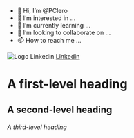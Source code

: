 - 👋 Hi, I’m @PClero
- 👀 I’m interested in ...
- 🌱 I’m currently learning ...
- 💞️ I’m looking to collaborate on ...
- 📫 How to reach me ...

<!---
PClero/PClero is a ✨ special ✨ repository because its `README.md` (this file) appears on your GitHub profile.
You can click the Preview link to take a look at your changes.
--->
![Logo Linkedin](https://static.licdn.com/sc/p/com.linkedin.email-assets-frontend%3Aemail-assets-frontend-static-content%2B__latest__/f/%2Femail-assets-frontend%2Fimages%2Femail%2Fphoenix%2Flogos%2Flogo_phoenix_header_blue_78x66_v1.png)
[Linkedin](https://www.linkedin.com/in/pierre-cl%C3%A9ro-a65680145/)

# A first-level heading
## A second-level heading
###### A third-level heading
